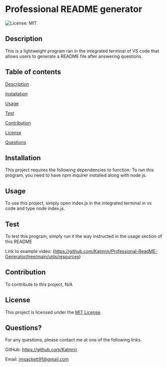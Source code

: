 # Professional README generator

  ![License: MIT](https://img.shields.io/badge/License-MIT-yellow.svg)
  
## Description
  This is a lightweight program ran in the integrated terminal of VS code that allows users to generate a README file after answering questions.
  
## Table of contents


[Description](#description)

[Installation](#installation)

[Usage](#usage)

[Test](#test)

[Contribution](#contribution)

[License](#license)

[Questions](#questions)
  
## Installation
  This project requires the following dependencies to function:  To run this program, you need to have npm inquirer installed along with node js.
  
## Usage
  To use this project, simply open index.js in the integrated terminal in vs code and type node index.js.
  
## Test
  To test this program, simply run it the way instructed in the usage section of this README

  Link to example video:  (https://github.com/Kalmnir/Professional-ReadME-Generator/tree/main/utils/resources)
  
## Contribution
  To contribute to this project, N/A
  
## License
  This project is licensed under the [MIT License](https://opensource.org/licenses/MIT).

## Questions?
  For any questions, please contact me at one of the following links.

  GitHub: https://github.com/Kalmnir
  
Email: jmsackett91@gmail.com


